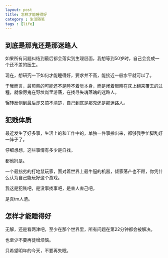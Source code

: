 ```yaml
---
layout: post
title: 怎样才能睡得好
category : 生活随笔
tags : [life]
---
```



## 到底是那鬼还是那迷路人

如果所有问题纠结到最后都会落实到生理层面，我想等到50岁时，自己会变成一个还不差的医生。

现在，想研究一下如何才能睡得好，要求并不高，能接近一般水平就可以了。

于我而言，最煎熬的可能还不是睡不着觉本身，而是闭着眼睛在床上翻来覆去的过程，就像厉鬼在野坟岗里游荡，在找寻失魂落魄的迷路人。

辗转反侧到最后却又搞不清楚，自己到底是那鬼还是那迷路人。

## 犯贱体质

最近发生了好多事，生活上的和工作中的，单独一件事拎出来，都够我手忙脚乱好一阵子了。

仔细想想，这些事情有多少是自找。

都他妈是。

一个最拙劣的打地鼠玩家，面对着世界上最牛逼的机器，倾家荡产也不顾，你凭什么认为自己能玩好这个游戏。

我这是犯贱吧，是没事找事吧，是害人害己吧。

是真tm人渣。

## 怎样才能睡得好

无解，还是看两津吧，至少在那个世界里，所有问题在第22分钟都会被解决。

也至少不要再徒增烦恼。

只希望明年的今天，不要再失眠。
